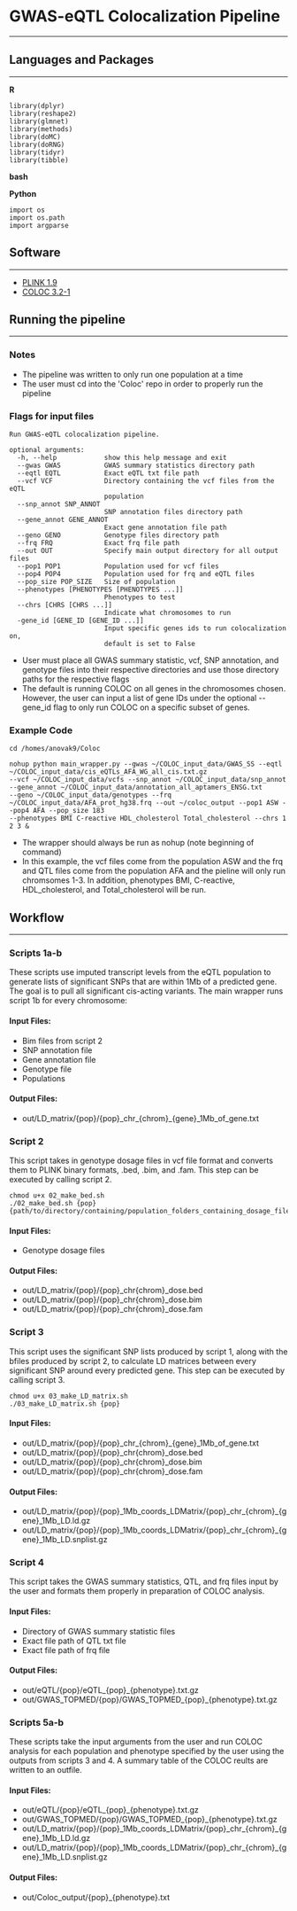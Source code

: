 # GWAS-eQTL Colocalization Pipeline
---
## Languages and Packages
---
**R**
```
library(dplyr)
library(reshape2)
library(glmnet)
library(methods)
library(doMC)
library(doRNG)
library(tidyr)
library(tibble)
```
**bash**

**Python**
```
import os
import os.path
import argparse
```
## Software ##
---
- [PLINK 1.9](https://www.cog-genomics.org/plink/)
- [COLOC 3.2-1](https://github.com/chr1swallace/coloc)

## Running the pipeline ##
---
### Notes ###
* The pipeline was written to only run one population at a time
* The user must cd into the 'Coloc' repo in order to properly run the pipeline

### Flags for input files ###
```
Run GWAS-eQTL colocalization pipeline.

optional arguments:
  -h, --help            show this help message and exit
  --gwas GWAS           GWAS summary statistics directory path
  --eqtl EQTL           Exact eQTL txt file path
  --vcf VCF             Directory containing the vcf files from the eQTL
                        population
  --snp_annot SNP_ANNOT
                        SNP annotation files directory path
  --gene_annot GENE_ANNOT
                        Exact gene annotation file path
  --geno GENO           Genotype files directory path
  --frq FRQ             Exact frq file path
  --out OUT             Specify main output directory for all output files
  --pop1 POP1           Population used for vcf files
  --pop4 POP4           Population used for frq and eQTL files
  --pop_size POP_SIZE   Size of population
  --phenotypes [PHENOTYPES [PHENOTYPES ...]]
                        Phenotypes to test
  --chrs [CHRS [CHRS ...]]
                        Indicate what chromosomes to run
  -gene_id [GENE_ID [GENE_ID ...]]
                        Input specific genes ids to run colocalization on,
                        default is set to False

```
* User must place all GWAS summary statistic, vcf, SNP annotation, and genotype files into their respective directories and use those directory paths for the respective flags
* The default is running COLOC on all genes in the chromosomes chosen. However, the user can input a list of gene IDs under the optional --gene_id flag to only run COLOC on a specific subset of genes.

### Example Code ###
```
cd /homes/anovak9/Coloc
```
```
nohup python main_wrapper.py --gwas ~/COLOC_input_data/GWAS_SS --eqtl ~/COLOC_input_data/cis_eQTLs_AFA_WG_all_cis.txt.gz 
--vcf ~/COLOC_input_data/vcfs --snp_annot ~/COLOC_input_data/snp_annot --gene_annot ~/COLOC_input_data/annotation_all_aptamers_ENSG.txt 
--geno ~/COLOC_input_data/genotypes --frq ~/COLOC_input_data/AFA_prot_hg38.frq --out ~/coloc_output --pop1 ASW --pop4 AFA --pop_size 183 
--phenotypes BMI C-reactive HDL_cholesterol Total_cholesterol --chrs 1 2 3 &
```
* The wrapper should always be run as nohup (note beginning of command)
* In this example, the vcf files come from the population ASW and the frq and QTL files come from the population AFA and the pieline will only run chromsomes 1-3. In addition, phenotypes BMI, C-reactive, HDL_cholesterol, and Total_cholesterol will be run. 

## Workflow ##
---
### Scripts 1a-b ###
These scripts use imputed transcript levels from the eQTL population to generate lists of significant SNPs that are within 1Mb of a predicted gene. The goal is to pull all significant cis-acting variants. The main wrapper runs script 1b for every chromosome:

#### Input Files: ####
- Bim files from script 2
- SNP annotation file
- Gene annotation file
- Genotype file
- Populations
#### Output Files: ####
- out/LD_matrix/{pop}/{pop}\_chr\_{chrom}\_{gene}\_1Mb\_of\_gene.txt

### Script 2 ###
This script takes in genotype dosage files in vcf file format and converts them to PLINK binary formats, .bed, .bim, and .fam. This step can be executed by calling script 2.
```
chmod u+x 02_make_bed.sh 
./02_make_bed.sh {pop} {path/to/directory/containing/population_folders_containing_dosage_files/}
```
#### Input Files: ####
- Genotype dosage files
#### Output Files: ####
- out/LD_matrix/{pop}/{pop}\_chr{chrom}\_dose.bed
- out/LD_matrix/{pop}/{pop}\_chr{chrom}\_dose.bim
- out/LD_matrix/{pop}/{pop}\_chr{chrom}\_dose.fam

### Script 3 ###
This script uses the significant SNP lists produced by script 1, along with the bfiles produced by script 2, to calculate LD matrices between every significant SNP around every predicted gene. This step can be executed by calling script 3.
```
chmod u+x 03_make_LD_matrix.sh
./03_make_LD_matrix.sh {pop}
```
#### Input Files: ####
- out/LD_matrix/{pop}/{pop}\_chr\_{chrom}\_{gene}\_1Mb\_of\_gene.txt
- out/LD_matrix/{pop}/{pop}\_chr{chrom}\_dose.bed
- out/LD_matrix/{pop}/{pop}\_chr{chrom}\_dose.bim
- out/LD_matrix/{pop}/{pop}\_chr{chrom}\_dose.fam
#### Output Files: ####
- out/LD_matrix/{pop}/{pop}\_1Mb\_coords\_LDMatrix/{pop}\_chr\_{chrom}\_{gene}\_1Mb\_LD.ld.gz
- out/LD_matrix/{pop}/{pop}\_1Mb\_coords\_LDMatrix/{pop}\_chr\_{chrom}\_{gene}\_1Mb\_LD.snplist.gz

### Script 4 ###
This script takes the GWAS summary statistics, QTL, and frq files input by the user and formats them properly in preparation of COLOC analysis.
#### Input Files: ####
- Directory of GWAS summary statistic files
- Exact file path of QTL txt file
- Exact file path of frq file
#### Output Files: ####
- out/eQTL/{pop}/eQTL\_{pop}\_{phenotype}.txt.gz
- out/GWAS_TOPMED/{pop}/GWAS\_TOPMED\_{pop}\_{phenotype}.txt.gz

### Scripts 5a-b ###
These scripts take the input arguments from the user and run COLOC analysis for each population and phenotype specified by the user using the outputs from scripts 3 and 4. A summary table of the COLOC reults are written to an outfile.
#### Input Files: ####
- out/eQTL/{pop}/eQTL\_{pop}\_{phenotype}.txt.gz
- out/GWAS_TOPMED/{pop}/GWAS\_TOPMED\_{pop}\_{phenotype}.txt.gz
- out/LD_matrix/{pop}/{pop}\_1Mb\_coords\_LDMatrix/{pop}\_chr\_{chrom}\_{gene}\_1Mb\_LD.ld.gz
- out/LD_matrix/{pop}/{pop}\_1Mb\_coords\_LDMatrix/{pop}\_chr\_{chrom}\_{gene}\_1Mb\_LD.snplist.gz
#### Output Files: ####
- out/Coloc_output/{pop}\_{phenotype}.txt
